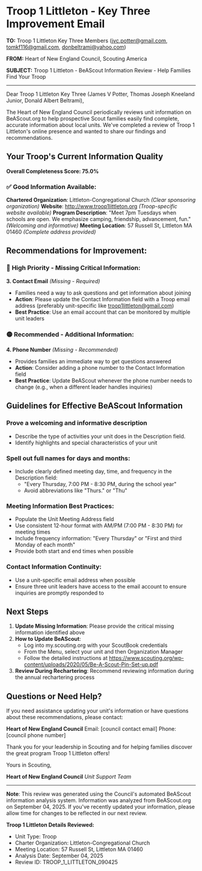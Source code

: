 # Troop 1 Littleton - Key Three Improvement Email

**TO:** Troop 1 Littleton Key Three Members (jvc.potter@gmail.com, tomkf116@gmail.com, donbeltrami@yahoo.com)

**FROM:** Heart of New England Council, Scouting America

**SUBJECT:** Troop 1 Littleton - BeAScout Information Review - Help Families Find Your Troop

---

Dear Troop 1 Littleton Key Three (James V Potter, Thomas Joseph Kneeland Junior, Donald Albert Beltrami),

The Heart of New England Council periodically reviews unit information on BeAScout.org to help prospective Scout families easily find complete, accurate information about local units. We've completed a review of Troop 1 Littleton's online presence and wanted to share our findings and recommendations.

## Your Troop's Current Information Quality

**Overall Completeness Score: 75.0%**

### ✅ **Good Information Available:**
**Chartered Organization**: Littleton-Congregational Church *(Clear sponsoring organization)*
**Website**: http://www.troop1littleton.org *(Troop-specific website available)*
**Program Description**: "Meet 7pm Tuesdays when schools are open. We emphasize camping, friendship, advancement, fun." *(Welcoming and informative)*
**Meeting Location**: 57 Russell St, Littleton MA 01460 *(Complete address provided)*

## Recommendations for Improvement:

### 🔴 **High Priority - Missing Critical Information:**

**3. Contact Email** *(Missing - Required)*
- Families need a way to ask questions and get information about joining
- **Action**: Please update the Contact Information field with a Troop email address (preferably unit-specific like troop1littleton@gmail.com)
- **Best Practice**: Use an email account that can be monitored by multiple unit leaders

### 🟡 **Recommended - Additional Information:**

**4. Phone Number** *(Missing - Recommended)*
- Provides families an immediate way to get questions answered
- **Action**: Consider adding a phone number to the Contact Information field
- **Best Practice**: Update BeAScout whenever the phone number needs to change (e.g., when a different leader handles inquiries)

## Guidelines for Effective BeAScout Information

### **Prove a welcoming and informative description**
- Describe the type of activities your unit does in the Description field.
- Identify highlights and special characteristics of your unit

### **Spell out full names for days and months:**
- Include clearly defined meeting day, time, and frequency in the Description field:
  - "Every Thursday, 7:00 PM - 8:30 PM, during the school year"
  - Avoid abbreviations like "Thurs." or "Thu"

### **Meeting Information Best Practices:**
- Populate the Unit Meeting Address field
- Use consistent 12-hour format with AM/PM (7:00 PM - 8:30 PM) for meeting times
- Include frequency information: "Every Thursday" or "First and third Monday of each month"
- Provide both start and end times when possible

### **Contact Information Continuity:**
- Use a unit-specific email address when possible
- Ensure three unit leaders have access to the email account to ensure inquiries are promptly responded to

## Next Steps

1. **Update Missing Information**: Please provide the critical missing information identified above
2. **How to Update BeAScout**: 
   - Log into my.scouting.org with your ScoutBook credentials
   - From the Menu, select your unit and then Organization Manager
   - Follow the detailed instructions at
     https://www.scouting.org/wp-content/uploads/2020/05/Be-A-Scout-Pin-Set-up.pdf
3. **Review During Rechartering**: Recommend reviewing information during the annual rechartering process

## Questions or Need Help?

If you need assistance updating your unit's information or have questions about these recommendations, please contact:

**Heart of New England Council**
Email: [council contact email]
Phone: [council phone number]

Thank you for your leadership in Scouting and for helping families discover the great program Troop 1 Littleton offers!

Yours in Scouting,

**Heart of New England Council**
*Unit Support Team*

---

**Note**: This review was generated using the Council's automated BeAScout information analysis system. Information was analyzed from BeAScout.org on September 04, 2025. If you've recently updated your information, please allow time for changes to be reflected in our next review.

**Troop 1 Littleton Details Reviewed:**
- Unit Type: Troop
- Charter Organization: Littleton-Congregational Church
- Meeting Location: 57 Russell St, Littleton MA 01460
- Analysis Date: September 04, 2025
- Review ID: TROOP_1_LITTLETON_090425